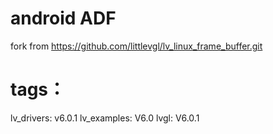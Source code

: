 # android ADF
fork from https://github.com/littlevgl/lv_linux_frame_buffer.git

# tags：
lv_drivers: v6.0.1
lv_examples: V6.0
lvgl: V6.0.1
